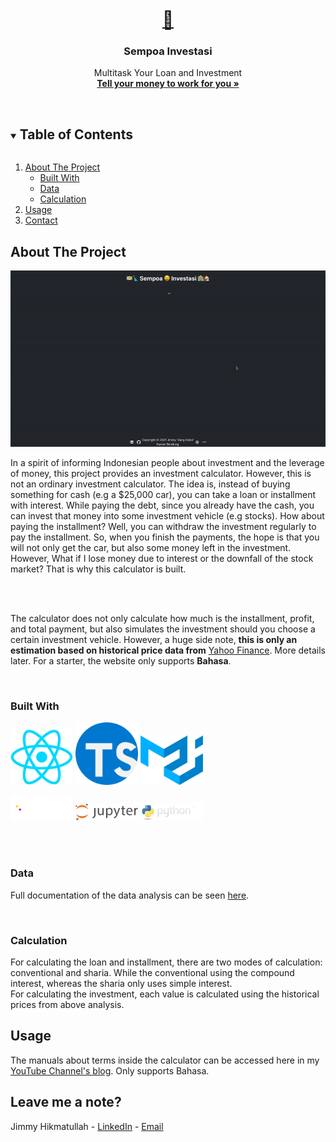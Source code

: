 <!-- PROJECT LOGO -->
<br />
<p align="center">
  <a href="https://investasi.jimmyganteng.com">
    <h1 align="center">💸</h1>
  </a>

  <h3 align="center">Sempoa Investasi</h3>

  <p align="center">
    Multitask Your Loan and Investment
    <br />
    <a href="https://investasi.jimmyganteng.com"><strong>Tell your money to work for you »</strong></a>
    <br />
    <br />
  </p>
</p>



<!-- TABLE OF CONTENTS -->
<details open="open">
  <summary><h2 style="display: inline-block">Table of Contents</h2></summary>
  <ol>
    <li>
      <a href="#about-the-project">About The Project</a>
      <ul>
        <li><a href="#built-with">Built With</a></li>
        <li><a href="#data">Data</a></li>
        <li><a href="#calculation">Calculation</a></li>
      </ul>
    </li>
    <li><a href="#usage">Usage</a></li>
    <li><a href="#contact">Contact</a></li>
  </ol>
</details>



<!-- ABOUT THE PROJECT -->
## About The Project

[![Product Name Screen Shot](images/screenshot.gif)](https://investasi.jimmyganteng.com)

<p>In a spirit of informing Indonesian people about investment and the leverage of money, this project provides an investment calculator. However, this is not an ordinary investment calculator. The idea is, instead of buying something for cash (e.g a $25,000 car), you can take a loan or installment with interest. While paying the debt, since you already have the cash, you can invest that money into some investment vehicle (e.g stocks). How about paying the installment? Well, you can withdraw the investment regularly to pay the installment. So, when you finish the payments, the hope is that you will not only get the car, but also some money left in the investment. However, What if I lose money due to interest or the downfall of the stock market? That is why this calculator is built.<p>
<br>
<br>

The calculator does not only calculate how much is the installment, profit, and total payment, but also simulates the investment should you choose a certain investment vehicle. However, a huge side note, **this is only an estimation based on historical price data from** [Yahoo Finance](https://finance.yahoo.com/). More details later. For a starter, the website only supports **Bahasa**.

<br>

### Built With

<p float="left">
  <img src="images/react.png" alt="React JS" width="100"/>
  <img src="images/ts.svg" alt="TypeScript" width="100"/>
  <img src="images/material.png" alt="Material UI" width="100"/>
</p>
<p>
  <img src="images/pandas_white.svg" alt="Pandas" width="100"/>
  <img src="images/jupyter.svg" alt="Jupyter" width="100"/>
  <img src="images/python.png" alt="Python" width="100""/>
</p>
<br>
<br>

### Data

Full documentation of the data analysis can be seen [here](https://jimmyganteng.com/Analysis.html).

<br>

### Calculation


For calculating the loan and installment, there are two modes of calculation: conventional and sharia. While the conventional using the compound interest, whereas the sharia only uses simple interest.
<br>
For calculating the investment, each value is calculated using the historical prices from above analysis.

## Usage

The manuals about terms inside the calculator can be accessed here in my [YouTube Channel's blog](https://kitangoding.jimmyganteng.com/sempoa_investasi). Only supports Bahasa.



<!-- CONTACT -->
## Leave me a note?

Jimmy Hikmatullah - [LinkedIn](https://www.linkedin.com/in/faza-jimmy-hikmatullah-48bb54152/) - [Email](mailto:themanhimself@jimmyganteng.com)